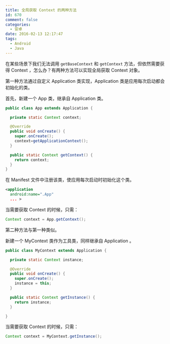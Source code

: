 ```yaml
---
title: 全局获取 Context 的两种方法
id: 670
comment: false
categories:
  - 安卓
date: 2016-02-13 12:17:47
tags:
  - Android
  - Java
---
```


在某些场景下我们无法调用 `getBaseContext` 和 `getContext` 方法，但依然需要获得 Context ，怎么办？有两种方法可以实现全局获取 Context 对象。
<!--more-->

第一种方法通过自定义 Application 类实现，Application 类是应用每次启动都会初始化的类。

首先，新建一个 App 类，继承自 Application 类。

``` java
public class App extends Application {

  private static Context context;

  @Override
  public void onCreate() {
    super.onCreate();
    context=getApplicationContext();
  }

  public static Context getContext() {
    return context;
  }
}
```

在 Manifest 文件中注册该类，使应用每次启动时初始化这个类。

``` xml
<application
  android:name=".App"
  ... >
```

当需要获取 Context 的时候，只需：

``` java
Context context = App.getContext();
```

第二种方法与第一种类似。

新建一个 MyContext 类作为工具类，同样继承自 Application 。

``` java
public class MyContext extends Application {

  private static Context instance;

  @Override
  public void onCreate() {
    super.onCreate();
    instance = this;
  }

  public static Context getInstance() {
    return instance;
  }

}
```

当需要获取 Context 的时候，只需：

``` java
Context context = MyContext.getInstance();
```